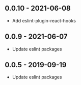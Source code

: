 ## 0.0.10 - 2021-06-08
- Add eslint-plugin-react-hooks

## 0.0.9 - 2021-06-07
- Update eslint packages

## 0.0.5 - 2019-09-19
- Update eslint packages
